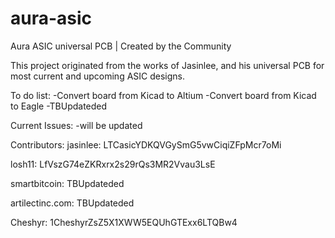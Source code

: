 aura-asic
=========

Aura ASIC universal PCB | Created by the Community

This project originated from the works of Jasinlee, and his universal PCB for most current and upcoming ASIC designs.

To do list:
  -Convert board from Kicad to Altium
  -Convert board from Kicad to Eagle
  -TBUpdateded
  
Current Issues:
  -will be updated
  
Contributors:
jasinlee:
LTCasicYDKQVGySmG5vwCiqiZFpMcr7oMi

losh11:
LfVszG74eZKRxrx2s29rQs3MR2Vvau3LsE

smartbitcoin: TBUpdateded

artilectinc.com: TBUpdateded

Cheshyr:
1CheshyrZsZ5X1XWW5EQUhGTExx6LTQBw4
